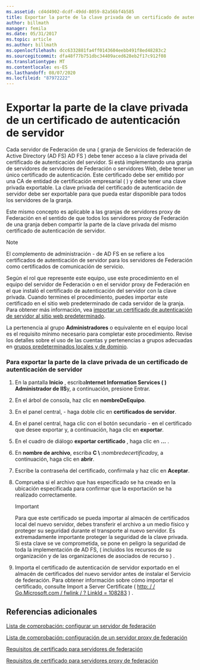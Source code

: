 ```yaml
---
ms.assetid: cd4d4902-dcdf-49dd-8059-82a56bf4b585
title: Exportar la parte de la clave privada de un certificado de autenticación de servidor
author: billmath
manager: femila
ms.date: 05/31/2017
ms.topic: article
ms.author: billmath
ms.openlocfilehash: dcc6332881fa4ff0143604eebb491f8ed48283c2
ms.sourcegitcommit: dfa48f77b751dbc34409aced628eb2f17c912f08
ms.translationtype: MT
ms.contentlocale: es-ES
ms.lasthandoff: 08/07/2020
ms.locfileid: "87972222"
---
```

# <a name="export-the-private-key-portion-of-a-server-authentication-certificate"></a>Exportar la parte de la clave privada de un certificado de autenticación de servidor

Cada servidor de Federación de una \( granja de Servicios de federación de Active Directory (AD FS) AD FS \) debe tener acceso a la clave privada del certificado de autenticación del servidor. Si está implementando una granja de servidores de servidores de Federación o servidores Web, debe tener un único certificado de autenticación. Este certificado debe ser emitido por una CA de entidad de certificación empresarial \( \) y debe tener una clave privada exportable. La clave privada del certificado de autenticación de servidor debe ser exportable para que pueda estar disponible para todos los servidores de la granja.

Este mismo concepto es aplicable a las granjas de servidores proxy de Federación en el sentido de que todos los servidores proxy de Federación de una granja deben compartir la parte de la clave privada del mismo certificado de autenticación de servidor.

> [!NOTE]
> El complemento de administración \- de AD FS en se refiere a los certificados de autenticación de servidor para los servidores de Federación como certificados de comunicación de servicio.

Según el rol que represente este equipo, use este procedimiento en el equipo del servidor de Federación o en el servidor proxy de Federación en el que instaló el certificado de autenticación del servidor con la clave privada. Cuando termines el procedimiento, puedes importar este certificado en el sitio web predeterminado de cada servidor de la granja. Para obtener más información, vea [importar un certificado de autenticación de servidor al sitio web predeterminado](Import-a-Server-Authentication-Certificate-to-the-Default-Web-Site.md).

La pertenencia al grupo **Administradores** o equivalente en el equipo local es el requisito mínimo necesario para completar este procedimiento.  Revise los detalles sobre el uso de las cuentas y pertenencias a grupos adecuadas en [grupos predeterminados locales y de dominio](https://go.microsoft.com/fwlink/?LinkId=83477).

### <a name="to-export-the-private-key-portion-of-a-server-authentication-certificate"></a>Para exportar la parte de la clave privada de un certificado de autenticación de servidor

1. En la pantalla **Inicio** , escriba**Internet Information Services \( \) Administrador de IIS**y, a continuación, presione Entrar.

2. En el árbol de consola, haz clic en **nombreDeEquipo**.

3. En el panel central, \- haga doble clic en **certificados de servidor**.

4. En el panel central, haga clic con el botón secundario \- en el certificado que desee exportar y, a continuación, haga clic en **exportar**.

5. En el cuadro de diálogo **exportar certificado** , haga clic en **...** .

6. En **nombre de archivo**, escriba **C \\ :**<em>nombredecertificado</em>y, a continuación, haga clic en **abrir**.

7. Escribe la contraseña del certificado, confírmala y haz clic en **Aceptar**.

8. Comprueba si el archivo que has especificado se ha creado en la ubicación especificada para confirmar que la exportación se ha realizado correctamente.

   > [!IMPORTANT]
   > Para que este certificado se pueda importar al almacén de certificados local del nuevo servidor, debes transferir el archivo a un medio físico y proteger su seguridad durante el transporte al nuevo servidor. Es extremadamente importante proteger la seguridad de la clave privada. Si esta clave se ve comprometida, se pone en peligro la seguridad de toda la implementación de AD FS, \( incluidos los recursos de su organización y de las organizaciones de asociados de recurso \) .

9. Importa el certificado de autenticación de servidor exportado en el almacén de certificados del nuevo servidor antes de instalar el Servicio de federación. Para obtener información sobre cómo importar el certificado, consulte Import a Server Certificate \( [http: \/ \/ Go.Microsoft.com \/ fwlink \/ ? LinkId \= 108283](https://go.microsoft.com/fwlink/?LinkId=108283) \) .

## <a name="additional-references"></a>Referencias adicionales
[Lista de comprobación: configurar un servidor de federación](Checklist--Setting-Up-a-Federation-Server.md)

[Lista de comprobación: configuración de un servidor proxy de federación](Checklist--Setting-Up-a-Federation-Server-Proxy.md)

[Requisitos de certificado para servidores de federación](../design/certificate-requirements-for-federation-servers.md)

[Requisitos de certificado para servidores proxy de federación](/previous-versions/windows/it-pro/windows-server-2012-R2-and-2012/dd807054(v=ws.11))


